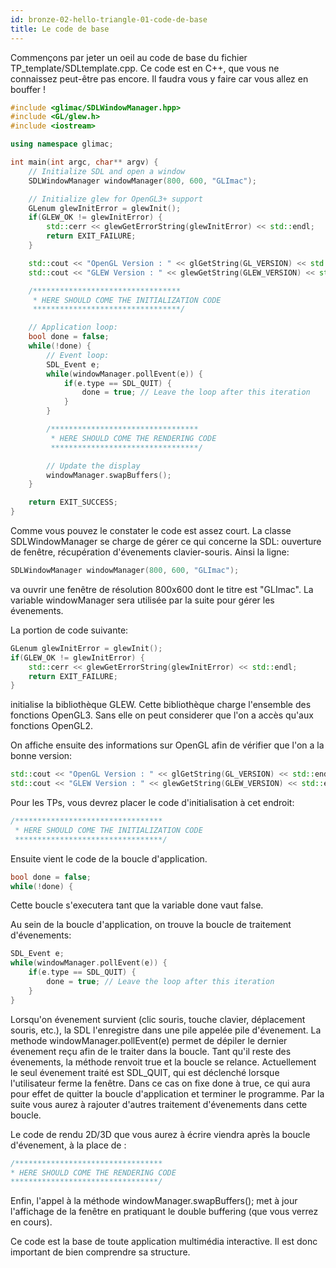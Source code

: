 ```yaml
---
id: bronze-02-hello-triangle-01-code-de-base
title: Le code de base
---
```


Commençons par jeter un oeil au code de base du fichier TP_template/SDLtemplate.cpp. Ce code est en C++, que vous ne connaissez peut-être pas encore. Il faudra vous y faire car vous allez en bouffer !

```cpp
#include <glimac/SDLWindowManager.hpp>
#include <GL/glew.h>
#include <iostream>

using namespace glimac;

int main(int argc, char** argv) {
    // Initialize SDL and open a window
    SDLWindowManager windowManager(800, 600, "GLImac");

    // Initialize glew for OpenGL3+ support
    GLenum glewInitError = glewInit();
    if(GLEW_OK != glewInitError) {
        std::cerr << glewGetErrorString(glewInitError) << std::endl;
        return EXIT_FAILURE;
    }

    std::cout << "OpenGL Version : " << glGetString(GL_VERSION) << std::endl;
    std::cout << "GLEW Version : " << glewGetString(GLEW_VERSION) << std::endl;

    /*********************************
     * HERE SHOULD COME THE INITIALIZATION CODE
     *********************************/

    // Application loop:
    bool done = false;
    while(!done) {
        // Event loop:
        SDL_Event e;
        while(windowManager.pollEvent(e)) {
            if(e.type == SDL_QUIT) {
                done = true; // Leave the loop after this iteration
            }
        }

        /*********************************
         * HERE SHOULD COME THE RENDERING CODE
         *********************************/

        // Update the display
        windowManager.swapBuffers();
    }

    return EXIT_SUCCESS;
}
```

Comme vous pouvez le constater le code est assez court. La classe SDLWindowManager se charge de gérer ce qui concerne la SDL: ouverture de fenêtre, récupération d'évenements clavier-souris. Ainsi la ligne:
```cpp
SDLWindowManager windowManager(800, 600, "GLImac");
```

va ouvrir une fenêtre de résolution 800x600 dont le titre est "GLImac". La variable windowManager sera utilisée par la suite pour gérer les évenements.

La portion de code suivante:

```cpp
GLenum glewInitError = glewInit();
if(GLEW_OK != glewInitError) {
    std::cerr << glewGetErrorString(glewInitError) << std::endl;
    return EXIT_FAILURE;
}
```

initialise la bibliothèque GLEW. Cette bibliothèque charge l'ensemble des fonctions OpenGL3. Sans elle on peut considerer que l'on a accès qu'aux fonctions OpenGL2.

On affiche ensuite des informations sur OpenGL afin de vérifier que l'on a la bonne version:

```cpp
std::cout << "OpenGL Version : " << glGetString(GL_VERSION) << std::endl;
std::cout << "GLEW Version : " << glewGetString(GLEW_VERSION) << std::endl;
```

Pour les TPs, vous devrez placer le code d'initialisation à cet endroit:

```cpp
/*********************************
 * HERE SHOULD COME THE INITIALIZATION CODE
 *********************************/
```

Ensuite vient le code de la boucle d'application.

```cpp
bool done = false;
while(!done) {
```

Cette boucle s'executera tant que la variable done vaut false.

Au sein de la boucle d'application, on trouve la boucle de traitement d'évenements:

```cpp
SDL_Event e;
while(windowManager.pollEvent(e)) {
    if(e.type == SDL_QUIT) {
        done = true; // Leave the loop after this iteration
    }
}
```

Lorsqu'on évenement survient (clic souris, touche clavier, déplacement souris, etc.), la SDL l'enregistre dans une pile appelée pile d'évenement. La methode windowManager.pollEvent(e) permet de dépiler le dernier évenement reçu afin de le traiter dans la boucle. Tant qu'il reste des évenements, la méthode renvoit true et la boucle se relance.
Actuellement le seul évenement traité est SDL_QUIT, qui est déclenché lorsque l'utilisateur ferme la fenêtre. Dans ce cas on fixe done à true, ce qui aura pour effet de quitter la boucle d'application et terminer le programme. Par la suite vous aurez à rajouter d'autres traitement d'évenements dans cette boucle.

Le code de rendu 2D/3D que vous aurez à écrire viendra après la boucle d'évenement, à la place de :

```cpp
/*********************************
* HERE SHOULD COME THE RENDERING CODE
*********************************/
```

Enfin, l'appel à la méthode windowManager.swapBuffers(); met à jour l'affichage de la fenêtre en pratiquant le double buffering (que vous verrez en cours).

Ce code est la base de toute application multimédia interactive. Il est donc important de bien comprendre sa structure.